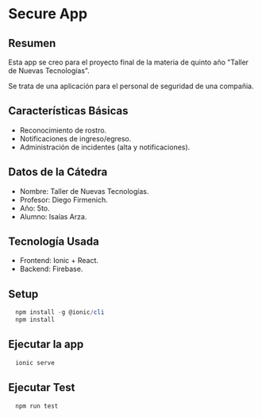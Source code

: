 # Secure App

## Resumen

Esta app se creo para el proyecto final de la materia de quinto año "Taller de Nuevas Tecnologías".

Se trata de una aplicación para el personal de seguridad de una compañia.

## Características Básicas

* Reconocimiento de rostro.
* Notificaciones de ingreso/egreso.
* Administración de incidentes (alta y notificaciones).

## Datos de la Cátedra

* Nombre: Taller de Nuevas Tecnologías.
* Profesor: Diego Firmenich.
* Año: 5to.
* Alumno: Isaías Arza.

## Tecnología Usada

* Frontend: Ionic + React.
* Backend: Firebase.

## Setup

``` powershell
  npm install -g @ionic/cli
  npm install
```
## Ejecutar la app
``` powershell
  ionic serve
```
## Ejecutar Test
``` powershell
  npm run test
```
